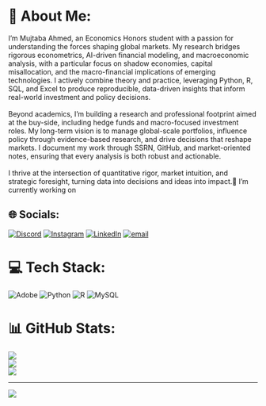 # 💫 About Me:
I’m Mujtaba Ahmed, an Economics Honors student with a passion for understanding the forces shaping global markets. My research bridges rigorous econometrics, AI-driven financial modeling, and macroeconomic analysis, with a particular focus on shadow economies, capital misallocation, and the macro-financial implications of emerging technologies. I actively combine theory and practice, leveraging Python, R, SQL, and Excel to produce reproducible, data-driven insights that inform real-world investment and policy decisions.<br><br>Beyond academics, I’m building a research and professional footprint aimed at the buy-side, including hedge funds and macro-focused investment roles. My long-term vision is to manage global-scale portfolios, influence policy through evidence-based research, and drive decisions that reshape markets. I document my work through SSRN, GitHub, and market-oriented notes, ensuring that every analysis is both robust and actionable.<br><br>I thrive at the intersection of quantitative rigor, market intuition, and strategic foresight, turning data into decisions and ideas into impact.🔭 I’m currently working on<br>


## 🌐 Socials:
[![Discord](https://img.shields.io/badge/Discord-%237289DA.svg?logo=discord&logoColor=white)](https://discord.gg/weggies) [![Instagram](https://img.shields.io/badge/Instagram-%23E4405F.svg?logo=Instagram&logoColor=white)](https://instagram.com/ahmedinnit_) [![LinkedIn](https://img.shields.io/badge/LinkedIn-%230077B5.svg?logo=linkedin&logoColor=white)](https://linkedin.com/in/https://www.linkedin.com/in/mujtabaahmed24/) [![email](https://img.shields.io/badge/Email-D14836?logo=gmail&logoColor=white)](mailto:ahmedmujtabamp4@gmail.com) 

# 💻 Tech Stack:
![Adobe](https://img.shields.io/badge/adobe-%23FF0000.svg?style=for-the-badge&logo=adobe&logoColor=white) ![Python](https://img.shields.io/badge/python-3670A0?style=for-the-badge&logo=python&logoColor=ffdd54) ![R](https://img.shields.io/badge/r-%23276DC3.svg?style=for-the-badge&logo=r&logoColor=white) ![MySQL](https://img.shields.io/badge/mysql-4479A1.svg?style=for-the-badge&logo=mysql&logoColor=white)
# 📊 GitHub Stats:
![](https://github-readme-stats.vercel.app/api?username=ahmedmujtaba24&theme=dark&hide_border=false&include_all_commits=true&count_private=true)<br/>
![](https://nirzak-streak-stats.vercel.app/?user=ahmedmujtaba24&theme=dark&hide_border=false)<br/>
![](https://github-readme-stats.vercel.app/api/top-langs/?username=ahmedmujtaba24&theme=dark&hide_border=false&include_all_commits=true&count_private=true&layout=compact)

---
[![](https://visitcount.itsvg.in/api?id=ahmedmujtaba24&icon=0&color=0)](https://visitcount.itsvg.in)

<!-- Proudly created with GPRM ( https://gprm.itsvg.in ) -->
